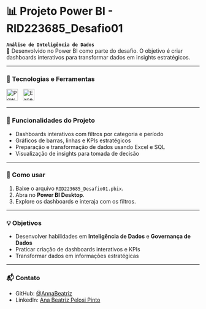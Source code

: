 # 📊 Projeto Power BI - RID223685_Desafio01

**`Análise de Inteligência de Dados`**  
💼 Desenvolvido no Power BI como parte do desafio. O objetivo é criar dashboards interativos para transformar dados em insights estratégicos.

---

### 🔹 Tecnologias e Ferramentas
<img 
    align="left" 
    alt="Power BI"
    title="Power BI"
    width="30px" 
    style="padding-right: 10px;" 
    src="https://img.icons8.com/?size=100&id=Ny0t2MYrJ70p&format=png&color=000000" 
/>
<img 
    align="left" 
    alt="Excel" 
    title="Excel"
    width="30px" 
    style="padding-right: 10px;" 
    src="https://img.icons8.com/?size=100&id=117561&format=png&color=000000"  
/>
<br/><br/>

---

### 📌 Funcionalidades do Projeto
- Dashboards interativos com filtros por categoria e período  
- Gráficos de barras, linhas e KPIs estratégicos  
- Preparação e transformação de dados usando Excel e SQL  
- Visualização de insights para tomada de decisão  

---

### 🚀 Como usar
1. Baixe o arquivo `RID223685_Desafio01.pbix`.  
2. Abra no **Power BI Desktop**.  
3. Explore os dashboards e interaja com os filtros.  

---

### 💡 Objetivos
- Desenvolver habilidades em **Inteligência de Dados** e **Governança de Dados**  
- Praticar criação de dashboards interativos e KPIs  
- Transformar dados em informações estratégicas  

---

### 📬 Contato
- GitHub: [@AnnaBeatriz](https://github.com/AnnaBeatriz)  
- LinkedIn: [Ana Beatriz Pelosi Pinto](https://www.linkedin.com/in/ana-beatriz-pelosi/)
